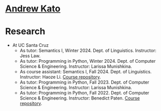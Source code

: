 # [Andrew Kato](https://andrewmkato.github.io)

# Research

* At UC Santa Cruz
  * As tutor: Semantics I, Winter 2024. Dept. of Linguistics. Instructor: Jess Law.
  * As tutor: Programming in Python, Winter 2024. Dept. of Computer Science & Engineering. Instructor: Larissa Munishkina.
  * As course assistant: Semantics I, Fall 2024. Dept. of Linguistics. Instructor: Haoze Li. [Course repository](https://github.com/haozeli-ling/Semantics001/tree/main).
  * As tutor: Programming in Python, Fall 2023. Dept. of Computer Science & Engineering. Instructor: Larissa Munishkina.
  * As tutor: Programming in Python, Fall 2022. Dept. of Computer Science & Engineering. Instructor: Benedict Paten. [Course repository](https://github.com/benedictpaten/intro_python).